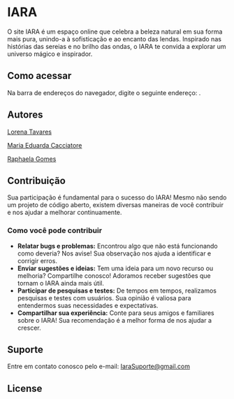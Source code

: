 # IARA

O site IARA é um espaço online que celebra a beleza natural em sua forma mais pura, unindo-a à sofisticação e ao encanto das lendas. Inspirado nas histórias das sereias e no brilho das ondas, o IARA te convida a explorar um universo mágico e inspirador.

## Como acessar

Na barra de endereços do navegador, digite o seguinte endereço: .


## Autores

[Lorena Tavares]()

[Maria Eduarda Cacciatore](https://github.com/DudaCacciatore)

[Raphaela Gomes]()


## Contribuição

Sua participação é fundamental para o sucesso do IARA! Mesmo não sendo um projeto de código aberto, existem diversas maneiras de você contribuir e nos ajudar a melhorar continuamente.

### Como você pode contribuir

* **Relatar bugs e problemas:** Encontrou algo que não está funcionando como deveria? Nos avise! Sua observação nos ajuda a identificar e corrigir erros.
* **Enviar sugestões e ideias:** Tem uma ideia para um novo recurso ou melhoria? Compartilhe conosco! Adoramos receber sugestões que tornam o IARA ainda mais útil.
* **Participar de pesquisas e testes:** De tempos em tempos, realizamos pesquisas e testes com usuários. Sua opinião é valiosa para entendermos suas necessidades e expectativas.
* **Compartilhar sua experiência:** Conte para seus amigos e familiares sobre o IARA! Sua recomendação é a melhor forma de nos ajudar a crescer.

## Suporte

Entre em contato conosco pelo e-mail: IaraSuporte@gmail.com

## License

